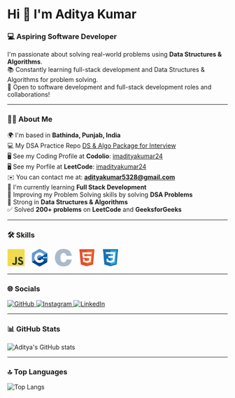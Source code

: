 # Hi 👋 I'm Aditya Kumar

### 💻 Aspiring Software Developer

I'm passionate about solving real-world problems using **Data Structures & Algorithms**.  
📚 Constantly learning full-stack development and Data Structures & Algorithms for problem solving.  
🔗 Open to software development and full-stack development roles and collaborations!

---

### 👨‍💻 About Me

🌍 I'm based in **Bathinda, Punjab, India** <br>
💻 My DSA Practice Repo  [DS & Algo Package for Interview](https://github.com/imadityakumar24/Data-Structure-and-Algorithms) <br>
🖥️ See my Coding Profile at **Codolio**: [imadityakumar24](https://codolio.com/profile/imadityakumar24)  
🖥️ See my Porfile at **LeetCode**: [imadityakumar24](https://leetcode.com/u/imadityakumar24/)  
✉️ You can contact me at: **adityakumar5328@gmail.com**  
🚀 I'm currently learning **Full Stack Development**  
🚀 Improving my Problem Solving skills by solving **DSA Problems** <br>
🧠 Strong in **Data Structures & Algorithms**  
✅ Solved **200+ problems** on **LeetCode** and **GeeksforGeeks**

---

### 🛠️ Skills

<p align="left">
  <img src="https://raw.githubusercontent.com/devicons/devicon/master/icons/javascript/javascript-original.svg" alt="JavaScript" width="40" height="40" style="margin-right:10px;"/>
  <img src="https://raw.githubusercontent.com/devicons/devicon/master/icons/cplusplus/cplusplus-original.svg" alt="C++" width="40" height="40" style="margin-right:10px;"/>
  <img src="https://raw.githubusercontent.com/devicons/devicon/master/icons/c/c-original.svg" alt="C" width="40" height="40" style="margin-right:10px;"/>
  <img src="https://raw.githubusercontent.com/devicons/devicon/master/icons/html5/html5-original.svg" alt="HTML5" width="40" height="40" style="margin-right:10px;"/>
  <img src="https://raw.githubusercontent.com/devicons/devicon/master/icons/css3/css3-original.svg" alt="CSS3" width="40" height="40" style="margin-right:10px;"/>
</p>

---

### 🌐 Socials

<p align="left">
  <a href="https://github.com/imadityakumar24" target="_blank">
    <img src="https://img.shields.io/badge/GitHub-000000?style=for-the-badge&logo=github&logoColor=white" alt="GitHub" />
  </a>
  <a href="https://instagram.com/imadityakumar24" target="_blank">
    <img src="https://img.shields.io/badge/Instagram-E4405F?style=for-the-badge&logo=instagram&logoColor=white" alt="Instagram" />
  </a>
  <a href="https://www.linkedin.com/in/imadityakumar12" target="_blank">
    <img src="https://img.shields.io/badge/LinkedIn-0077B5?style=for-the-badge&logo=linkedin&logoColor=white" alt="LinkedIn" />
  </a>
</p>

---

### 📊 GitHub Stats

![Aditya's GitHub stats](https://github-readme-stats.vercel.app/api?username=imadityakumar24&show_icons=true&theme=tokyonight&hide_border=true)

---

### 🔝 Top Languages

![Top Langs](https://github-readme-stats.vercel.app/api/top-langs/?username=imadityakumar24&layout=compact&theme=tokyonight&hide_border=true)



